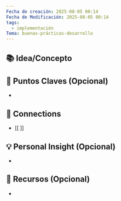 ```yaml
---
Fecha de creación: 2025-08-05 00:14
Fecha de Modificación: 2025-08-05 00:14
tags:
  - implementación
Tema: buenas-prácticas-desarrollo
---
```



## 📚 Idea/Concepto 


## 📌 Puntos Claves (Opcional)
- 

## 🔗 Connections
- [[ ]]

## 💡 Personal Insight (Opcional)
- 
## 🧾 Recursos (Opcional)
- 